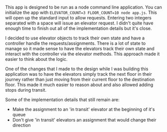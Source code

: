 This app is designed to be run as a node command line application. You can initialize the app with `ELEVATOR_COUNT=3 FLOOR_COUNT=10 node app.js`. This will open up the standard input to allow requests. Entering two integers separated with a space will issue an elevator request. I didn't quite have enough time to finish out all of the implementation details but it's close.

I decided to use elevator objects to track their own state and have a controller handle the requests/assignments. There is a lot of state to manage so it made sense to have the elevators track their own state and interact with the controller via the elevator methods. This approach made it easier to think about the logic.

One of the changes that I made to the design while I was building this application was to have the elevators simply track the next floor in their journey rather than just moving from their current floor to the destination floor. This made it much easier to reason about and also allowed adding stops during transit.

Some of the implementation details that still remain are:
- Make the assignment to an 'in transit' elevator at the beginning of it's queue
- Don't give 'in transit' elevators an assignment that would change their direction
